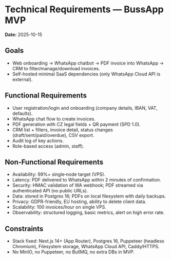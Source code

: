 # Technical Requirements — BussApp MVP
**Date:** 2025-10-15

## Goals
- Web onboarding → WhatsApp chatbot → PDF invoice into WhatsApp → CRM to filter/manage/download invoices.
- Self-hosted minimal SaaS dependencies (only WhatsApp Cloud API is external).

## Functional Requirements
- User registration/login and onboarding (company details, IBAN, VAT, defaults).
- WhatsApp chat flow to create invoices.
- PDF generation with CZ legal fields + QR payment (SPD 1.0).
- CRM list + filters, invoice detail, status changes (draft/sent/paid/overdue), CSV export.
- Audit log of key actions.
- Role-based access (admin, staff).

## Non‑Functional Requirements
- Availability: 99%+ single‑node target (VPS).
- Latency: PDF delivered to WhatsApp within 2 minutes of confirmation.
- Security: HMAC validation of WA webhook; PDF streamed via authenticated API (no public URLs).
- Data: stored in Postgres 16; PDFs on local filesystem with daily backups.
- Privacy: GDPR-friendly, EU hosting, ability to delete client data.
- Scalability: 100 invoices/hour on single VPS.
- Observability: structured logging, basic metrics, alert on high error rate.

## Constraints
- Stack fixed: Next.js 14+ (App Router), Postgres 16, Puppeteer (headless Chromium), Filesystem storage, WhatsApp Cloud API, Caddy/HTTPS.
- No MinIO, no Puppeteer, no BullMQ, no extra DBs in MVP.

